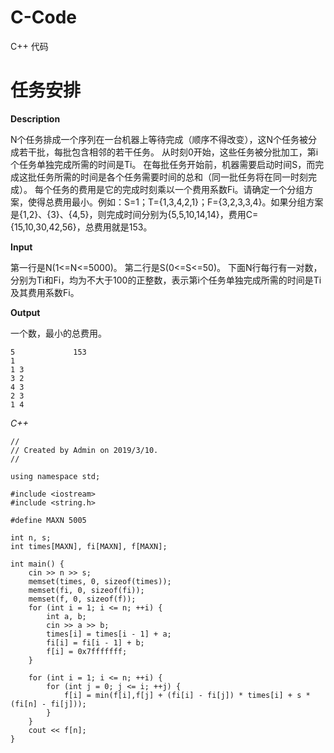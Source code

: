 # C-Code
C++ 代码

# **任务安排**

**Description**

N个任务排成一个序列在一台机器上等待完成（顺序不得改变），这N个任务被分成若干批，每批包含相邻的若干任务。
从时刻0开始，这些任务被分批加工，第i个任务单独完成所需的时间是Ti。
在每批任务开始前，机器需要启动时间S，而完成这批任务所需的时间是各个任务需要时间的总和（同一批任务将在同一时刻完成）。
每个任务的费用是它的完成时刻乘以一个费用系数Fi。请确定一个分组方案，使得总费用最小。例如：S=1；T={1,3,4,2,1}；F={3,2,3,3,4}。如果分组方案是{1,2}、{3}、{4,5}，则完成时间分别为{5,5,10,14,14}，费用C={15,10,30,42,56}，总费用就是153。

**Input**

第一行是N(1<=N<=5000)。
第二行是S(0<=S<=50)。
下面N行每行有一对数，分别为Ti和Fi，均为不大于100的正整数，表示第i个任务单独完成所需的时间是Ti及其费用系数Fi。

**Output**

一个数，最小的总费用。

    5             153
    1
    1 3
    3 2
    4 3
    2 3
    1 4

_C++_

    //
    // Created by Admin on 2019/3/10.
    //

    using namespace std;

    #include <iostream>
    #include <string.h>

    #define MAXN 5005

    int n, s;
    int times[MAXN], fi[MAXN], f[MAXN];

    int main() {
        cin >> n >> s;
        memset(times, 0, sizeof(times));
        memset(fi, 0, sizeof(fi));
        memset(f, 0, sizeof(f));
        for (int i = 1; i <= n; ++i) {
            int a, b;
            cin >> a >> b;
            times[i] = times[i - 1] + a;
            fi[i] = fi[i - 1] + b;
            f[i] = 0x7fffffff;
        }

        for (int i = 1; i <= n; ++i) {
            for (int j = 0; j <= i; ++j) {
                f[i] = min(f[i],f[j] + (fi[i] - fi[j]) * times[i] + s * (fi[n] - fi[j]));
            }
        }
        cout << f[n];
    }
